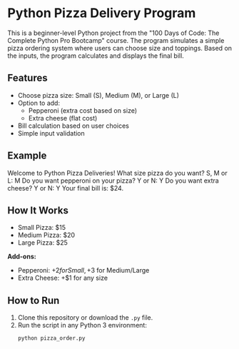 # Python Pizza Delivery Program

This is a beginner-level Python project from the "100 Days of Code: The Complete Python Pro Bootcamp" course. 
The program simulates a simple pizza ordering system where users can choose size and toppings. 
Based on the inputs, the program calculates and displays the final bill.

## Features

- Choose pizza size: Small (S), Medium (M), or Large (L)
- Option to add:
  - Pepperoni (extra cost based on size)
  - Extra cheese (flat cost)
- Bill calculation based on user choices
- Simple input validation

## Example

Welcome to Python Pizza Deliveries!
What size pizza do you want? S, M or L: M
Do you want pepperoni on your pizza? Y or N: Y
Do you want extra cheese? Y or N: Y
Your final bill is: $24.


## How It Works

- Small Pizza: $15  
- Medium Pizza: $20  
- Large Pizza: $25  

**Add-ons:**
- Pepperoni: +$2 for Small, +$3 for Medium/Large
- Extra Cheese: +$1 for any size

## How to Run

1. Clone this repository or download the `.py` file.
2. Run the script in any Python 3 environment:
   ```bash
   python pizza_order.py
